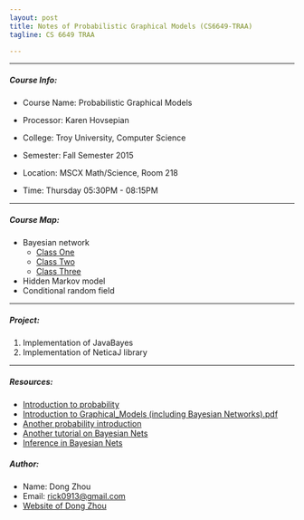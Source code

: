 ```yaml
---
layout: post
title: Notes of Probabilistic Graphical Models (CS6649-TRAA)
tagline: CS 6649 TRAA

---
```


---

##### Course Info:

- Course Name: Probabilistic Graphical Models 
- Processor: Karen Hovsepian

- College: Troy University, Computer Science
- Semester: Fall Semester 2015
- Location: MSCX Math/Science, Room 218
- Time: Thursday 05:30PM - 08:15PM

---

##### Course Map:

- Bayesian network
    + [Class One](/2015/09/12/bayesian-network.html)
    + [Class Two](/2015/09/13/bayesian-network-02.html)
    + [Class Three](/2015/09/13/bayesian-network-03.html)
- Hidden Markov model
- Conditional random field

---

##### Project:

1. Implementation of JavaBayes
2. Implementation of NeticaJ library

---

##### Resources:

- [Introduction to probability](https://s3.amazonaws.com/piazza-resources/idl50807mpy3uf/idmms0pehfk2em/cs229prob.pdf?AWSAccessKeyId=AKIAJKOQYKAYOBKKVTKQ&Expires=1442098761&Signature=T81x%2Fbe%2BOHTDQz8WOPUiMaNfy5Y%3D)
- [Introduction to Graphical_Models (including Bayesian Networks).pdf](https://s3.amazonaws.com/piazza-resources/idl50807mpy3uf/idmms44wwdl4f4/Graphical_Models.pdf?AWSAccessKeyId=AKIAJKOQYKAYOBKKVTKQ&Expires=1442098789&Signature=tdELCgtvXbCtfNZ%2F7phKOqaGXBs%3D)
- [Another probability introduction](https://s3.amazonaws.com/piazza-resources/idl50807mpy3uf/idmms60sf334fd/lec_08_26_20132.pdf?AWSAccessKeyId=AKIAJKOQYKAYOBKKVTKQ&Expires=1442098809&Signature=Q5IDpGjHMXJvVmQ3exkagaFPmRE%3D)
- [Another tutorial on Bayesian Nets](https://s3.amazonaws.com/piazza-resources/idl50807mpy3uf/idmmsa2r8zf3op/lecture12.pdf?AWSAccessKeyId=AKIAJKOQYKAYOBKKVTKQ&Expires=1442098827&Signature=0dQeMIm9pFAjQouIKF7qLyFl2eQ%3D)
- [Inference in Bayesian Nets](https://s3.amazonaws.com/piazza-resources/idl50807mpy3uf/idmmsbraelv65x/problecture06.pdf?AWSAccessKeyId=AKIAJKOQYKAYOBKKVTKQ&Expires=1442098844&Signature=FWFQika6SmMo9tXjeoO1CuHqn1k%3D)

##### Author:

- Name: Dong Zhou
- Email: rick0913@gmail.com
- [Website of Dong Zhou](http://zhou-dong.github.io)
